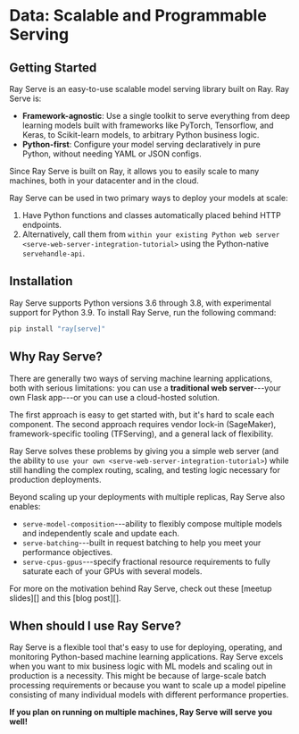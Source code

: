 # Data: Scalable and Programmable Serving

## Getting Started

Ray Serve is an easy-to-use scalable model serving library built on Ray.
Ray Serve is:


-   **Framework-agnostic**: Use a single toolkit to serve everything
    from deep learning models built with frameworks like
    PyTorch, Tensorflow, and Keras, to Scikit-learn models, to arbitrary Python
    business logic.
-   **Python-first**: Configure your model serving declaratively in pure
    Python, without needing YAML or JSON configs.


Since Ray Serve is built on Ray, it allows you to easily scale to many
machines, both in your datacenter and in the cloud.

Ray Serve can be used in two primary ways to deploy your models at
scale:

1.  Have Python functions and classes automatically placed behind HTTP
    endpoints.
2.  Alternatively, call them from
    `within your existing Python web server <serve-web-server-integration-tutorial>`
    using the Python-native `servehandle-api`.


## Installation

Ray Serve supports Python versions 3.6 through 3.8, with experimental support for Python 3.9. To install Ray
Serve, run the following command:

``` bash
pip install "ray[serve]"
```

## Why Ray Serve?

There are generally two ways of serving machine learning applications,
both with serious limitations: you can use a **traditional web
server**---your own Flask app---or you can use a cloud-hosted solution.

The first approach is easy to get started with, but it's hard to scale
each component. The second approach requires vendor lock-in (SageMaker),
framework-specific tooling (TFServing), and a general lack of
flexibility.

Ray Serve solves these problems by giving you a simple web server (and
the ability to `use your own <serve-web-server-integration-tutorial>`)
while still handling the complex routing, scaling, and testing logic
necessary for production deployments.

Beyond scaling up your deployments with multiple replicas, Ray Serve
also enables:

-   `serve-model-composition`---ability to flexibly compose multiple
    models and independently scale and update each.
-   `serve-batching`---built in request batching to help you meet your
    performance objectives.
-   `serve-cpus-gpus`---specify fractional resource requirements to
    fully saturate each of your GPUs with several models.

For more on the motivation behind Ray Serve, check out these [meetup
slides][] and this [blog post][].

## When should I use Ray Serve?

Ray Serve is a flexible tool that's easy to use for deploying,
operating, and monitoring Python-based machine learning applications.
Ray Serve excels when you want to mix business logic with ML models and
scaling out in production is a necessity. This might be because of
large-scale batch processing requirements or because you want to scale
up a model pipeline consisting of many individual models with different
performance properties.

**If you plan on running on multiple machines, Ray Serve will serve you well!**
